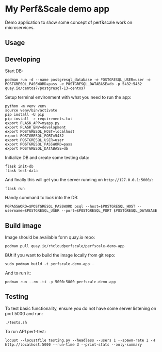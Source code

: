 My Perf&Scale demo app
======================

Demo application to show some concept of perf&scale work on microservices.

Usage
-----


Developing
----------

Start DB:

    podman run -d --name postgresql_database -e POSTGRESQL_USER=user -e POSTGRESQL_PASSWORD=pass -e POSTGRESQL_DATABASE=db -p 5432:5432 quay.io/centos7/postgresql-13-centos7

Setup terminal environment with what you need to run the app:

    python -m venv venv
    source venv/bin/activate
    pip install -U pip
    pip install -r requirements.txt
    export FLASK_APP=myapp.py
    export FLASK_ENV=development
    export POSTGRESQL_HOST=localhost
    export POSTGRESQL_PORT=5432
    export POSTGRESQL_USER=user
    export POSTGRESQL_PASSWORD=pass
    export POSTGRESQL_DATABASE=db

Initialize DB and create some testing data:

    flask init-db
    flask test-data

And finally this will get you the server running on `http://127.0.0.1:5000/`:

    flask run

Handy command to look into the DB:

    PGPASSWORD=$POSTGRESQL_PASSWORD psql --host=$POSTGRESQL_HOST --username=$POSTGRESQL_USER --port=$POSTGRESQL_PORT $POSTGRESQL_DATABASE


Build image
-----------

Image should be available form quay.io repo:

    podman pull quay.io/rhcloudperfscale/perfscale-demo-app

BUt if you want to build the image locally from git repo:

    sudo podman build -t perfscale-demo-app .

And to run it:

    podman run --rm -ti -p 5000:5000 perfscale-demo-app


Testing
-------

To test basic functionality, ensure you do not have some server listening
on port 5000 and run:

    ./tests.sh

To run API perf-test:

    locust --locustfile testing.py --headless --users 1 --spawn-rate 1 -H http://localhost:5000 --run-time 3 --print-stats --only-summary

